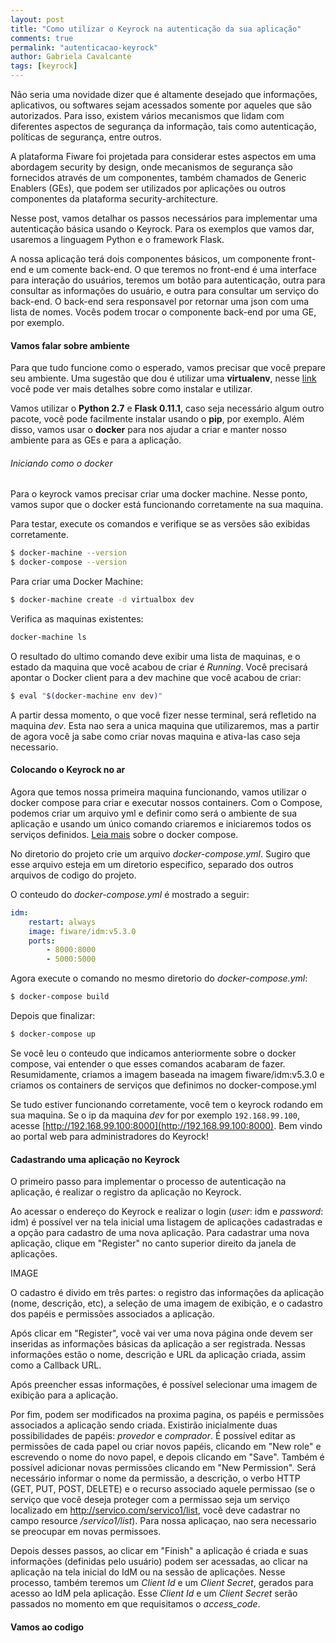 ```yaml
---
layout: post
title: "Como utilizar o Keyrock na autenticação da sua aplicação"
comments: true
permalink: "autenticacao-keyrock"
author: Gabriela Cavalcante
tags: [keyrock]
---
```


Não seria uma novidade dizer que é altamente desejado que informações, aplicativos, ou softwares sejam acessados somente por aqueles que são autorizados. Para isso, existem vários mecanismos que lidam com diferentes aspectos de segurança da informação, tais como autenticação, políticas de segurança, entre outros.

A plataforma Fiware foi projetada para considerar estes aspectos em uma abordagem security by design, onde mecanismos de segurança são fornecidos através de um componentes, também chamados de Generic Enablers (GEs), que podem ser utilizados por aplicações ou outros componentes da plataforma security-architecture.

Nesse post, vamos detalhar os passos necessários para implementar uma autenticação básica usando o Keyrock. Para os exemplos que vamos dar, usaremos a linguagem Python e o framework Flask.

A nossa aplicação terá dois componentes básicos, um componente front-end e um comente back-end. O que teremos no front-end é uma interface para interação do usuários, teremos um botão para autenticação, outra para consultar as informações do usuário, e outra para consultar um serviço do back-end. O back-end sera responsavel por retornar uma json com uma lista de nomes. Vocês podem trocar o componente back-end por uma GE, por exemplo.

#### Vamos falar sobre ambiente

Para que tudo funcione como o esperado, vamos precisar que você prepare seu ambiente. Uma sugestão que dou é utilizar uma **virtualenv**, nesse [link]() você pode ver mais detalhes sobre como instalar e utilizar.

Vamos utilizar o **Python 2.7** e **Flask 0.11.1**, caso seja necessário algum outro pacote, você pode facilmente instalar usando o **pip**, por exemplo. Além disso, vamos usar o **docker** para nos ajudar a criar e manter nosso ambiente para as GEs e para a aplicação.


###### Iniciando como o docker

Para o keyrock vamos precisar criar uma docker machine. Nesse ponto, vamos supor que o docker está funcionando corretamente na sua maquina.

Para testar, execute os comandos e verifique se as versões são exibidas corretamente.

```bash
$ docker-machine --version
$ docker-compose --version
```

Para criar uma Docker Machine:

```bash
$ docker-machine create -d virtualbox dev
```

Verifica as maquinas existentes:

```bash
docker-machine ls
```

O resultado do ultimo comando deve exibir uma lista de maquinas, e o estado da maquina que você acabou de criar é *Running*. Você precisará apontar o Docker client para a dev machine que você acabou de criar:

```bash
$ eval "$(docker-machine env dev)"
```

A partir dessa momento, o que você fizer nesse terminal, será refletido na maquina *dev*. Esta nao sera a unica maquina que utilizaremos, mas a partir de agora você ja sabe como criar novas maquina e ativa-las caso seja necessario.

#### Colocando o Keyrock no ar

Agora que temos nossa primeira maquina funcionando, vamos utilizar o docker compose para criar e executar nossos containers. Com o Compose, podemos criar um arquivo yml e definir como será o ambiente de sua aplicação e usando um único comando criaremos e iniciaremos todos os serviços definidos. [Leia mais](http://www.mundodocker.com.br/docker-compose/) sobre o docker compose.

No diretorio do projeto crie um arquivo *docker-compose.yml*. Sugiro que esse arquivo esteja em um diretorio especifico, separado dos outros arquivos de codigo do projeto.

O conteudo do *docker-compose.yml* é mostrado a seguir:

```yml
idm:
    restart: always
    image: fiware/idm:v5.3.0
    ports:
        - 8000:8000
        - 5000:5000 
```

Agora execute o comando no mesmo diretorio do *docker-compose.yml*:

```bash
$ docker-compose build
```

Depois que finalizar:

```bash
$ docker-compose up
```

Se você leu o conteudo que indicamos anteriormente sobre o docker compose, vai entender o que esses comandos acabaram de fazer. Resumidamente, criamos a imagem baseada na imagem fiware/idm:v5.3.0 e criamos os containers de serviços que definimos no docker-compose.yml

Se tudo estiver funcionando corretamente, você tem o keyrock rodando em sua maquina. Se o ip da maquina *dev* for por exemplo `192.168.99.100`, acesse [http://192.168.99.100:8000](http://192.168.99.100:8000). Bem vindo ao portal web para administradores do Keyrock!

#### Cadastrando uma aplicação no Keyrock

O primeiro passo para implementar o processo de autenticação na aplicação, é realizar o registro da aplicação no Keyrock.

Ao acessar o endereço do Keyrock e realizar o login (*user*: idm e *password*: idm) é possível ver na tela inicial uma listagem de aplicações cadastradas e a opção para cadastro de uma nova aplicação. Para cadastrar uma nova aplicação, clique em "Register" no canto superior direito da janela de aplicações.

IMAGE

O cadastro é divido em três partes: o registro das informações da aplicação (nome, descrição, etc), a seleção de uma imagem de exibição, e o cadastro dos papéis e permissões associados a aplicação.

Após clicar em "Register", você vai ver uma nova página onde devem ser inseridas as informações básicas da aplicação a ser registrada.
Nessas informações estão o nome, descrição e URL da aplicação criada, assim como a Callback URL.

Após preencher essas informações, é possível selecionar uma imagem de exibição para a aplicação.

Por fim, podem ser modificados na proxima pagina, os papéis e permissões associados a aplicação sendo criada. Existirão inicialmente duas possibilidades de papéis: *provedor* e *comprador*. É possível editar as permissões de cada papel ou criar novos papéis, clicando em "New role" e escrevendo o nome do novo papel, e depois clicando em "Save".
Também é possível adicionar novas permissões clicando em "New Permission". Será necessário informar o nome da permissão, a descrição, o verbo HTTP (GET, PUT, POST, DELETE) e o recurso associado aquele permissao (se o serviço que você deseja proteger com a permissao seja um serviço localizado em http://servico.com/servico1/list, você deve cadastrar no campo resource */servico1/list*). Para nossa aplicaçao, nao sera necessario se preocupar em novas permissoes.

Depois desses passos, ao clicar em "Finish" a aplicação é criada e suas informações (definidas pelo usuário) podem ser acessadas, ao clicar na aplicação na tela inicial do IdM ou na sessão de aplicações. Nesse processo, também teremos um *Client Id* e um *Client Secret*, gerados para acesso ao IdM pela aplicação. Esse *Client Id* e um *Client Secret* serão passados no momento em que requisitamos o *access_code*.

#### Vamos ao codigo